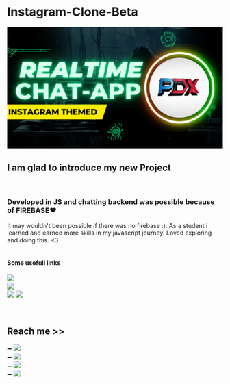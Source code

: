 # Instagram-Clone-Beta


<a href="https://youtu.be/56SLjMm2zBQ" ><img src="https://raw.githubusercontent.com/naman77s/Instagram-Clone-Beta/main/thumbnail.png" alt="Youtube thumbnail" ></a>

<h2> I am glad to introduce my new Project </h2><br>

<h3> Developed in JS and chatting backend was possible because of FIREBASE❤️</h3>
<spam>It may wouldn't been possible if there was no firebase :). As a student i learned 
and earned more skills in my javascript journey. Loved exploring and doing this. <3</span><br><br>

<h4> Some usefull links </h4>
<a href="https://instagram.programmerxd.in"> <img src="https://img.shields.io/badge/INSTAGRAM_CLONE_APP-Website-brown" ></a> <br>
<a href="https://programmerxd.in"> <img src="https://img.shields.io/badge/Official_Website-ProgrammerXD.in-orange" ></a> <br>
<a href="https://programmerxd.in/Certificates.html"> <img src="https://img.shields.io/badge/Certificates-ProgrammerXD-blue" ></a>
<a href="https://www.linkedin.com/in/programmerxd"> <img src="https://img.shields.io/badge/LinkedIN-Hire_me-brown" ></a>
<br><br><br>


<h2 id="contact" > Reach me >> </h2> 
➖ <a href="https://t.me/programmerxd"> <img src="https://img.shields.io/badge/TELEGRAM-ProgrammerXD-orange" ></a><br>
➖ <a href="https://twitter.com/PXD_Officials"> <img src="https://img.shields.io/badge/TWITTER-PXD_Officials-orange" ></a><br>
➖ <a href="https://in.linkedin.com/programmerxd"> <img src="https://img.shields.io/badge/LinkedIN.com-ProgrammerXD-brown" ></a><br>
➖ <a href="https://youtube.com/channel/UCTlEvNf_UWq2aoq8-XFIYIQ"> <img src="https://img.shields.io/badge/YOUTUBE-Little_Programmer-orange" ></a>


<!--
<p> Thanks for comming :) </p> 

- 🔭 I’m currently working on ...
- 🌱 I’m currently learning ...
- 👯 I’m looking to collaborate on ...
- 🤔 I’m looking for help with ...
- 💬 Ask me about ...
- 📫 How to reach me: ...
- 😄 Pronouns: ...
- ⚡ Fun fact: ...
-->
